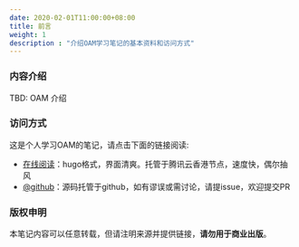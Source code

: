 ```yaml
---
date: 2020-02-01T11:00:00+08:00
title: 前言
weight: 1
description : "介绍OAM学习笔记的基本资料和访问方式"
---
```


### 内容介绍

TBD: OAM 介绍

### 访问方式

这是个人学习OAM的笔记，请点击下面的链接阅读:

- [在线阅读](https://skyao.io/learning-oam/)：hugo格式，界面清爽。托管于腾讯云香港节点，速度快，偶尔抽风
- [@github](https://github.com/skyao/learning-oam/)：源码托管于github，如有谬误或需讨论，请提issue，欢迎提交PR

### 版权申明

本笔记内容可以任意转载，但请注明来源并提供链接，**请勿用于商业出版**。



